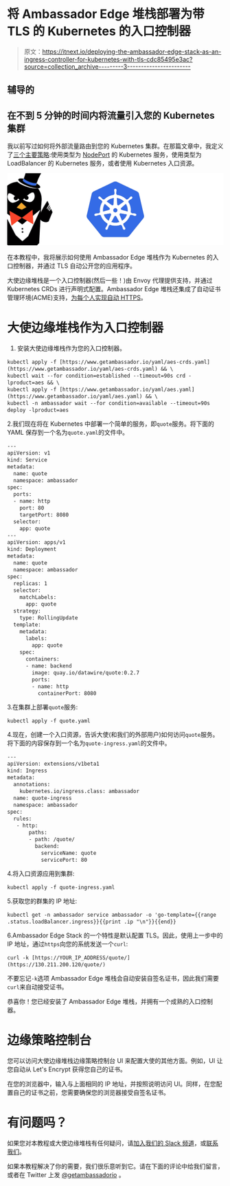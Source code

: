 # 将 Ambassador Edge 堆栈部署为带 TLS 的 Kubernetes 的入口控制器

> 原文：<https://itnext.io/deploying-the-ambassador-edge-stack-as-an-ingress-controller-for-kubernetes-with-tls-cdc85495e3ac?source=collection_archive---------3----------------------->

## 辅导的

## 在不到 5 分钟的时间内将流量引入您的 Kubernetes 集群

我以前写过如何将外部流量路由到您的 Kubernetes 集群。在那篇文章中，我定义了[三个主要策略](https://blog.getambassador.io/kubernetes-ingress-nodeport-load-balancers-and-ingress-controllers-6e29f1c44f2d):使用类型为 [NodePort](https://kubernetes.io/docs/concepts/services-networking/service/#type-nodeport) 的 Kubernetes 服务，使用类型为 LoadBalancer 的 Kubernetes 服务，或者使用 Kubernetes 入口资源。

![](img/febc54b6a48f3626403e6847014e6133.png)

在本教程中，我将展示如何使用 Ambassador Edge 堆栈作为 Kubernetes 的入口控制器，并通过 TLS 自动公开您的应用程序。

大使边缘堆栈是一个入口控制器(然后一些！)由 Envoy 代理提供支持，并通过 Kubernetes CRDs 进行声明式配置。Ambassador Edge 堆栈还集成了自动证书管理环境(ACME)支持，[为每个人实现自动 HTTPS](https://blog.getambassador.io/ambassador-integrates-automatic-https-for-kubernetes-ingress-43e738b48729)。

# 大使边缘堆栈作为入口控制器

1.  安装大使边缘堆栈作为您的入口控制器。

```
kubectl apply -f [https://www.getambassador.io/yaml/aes-crds.yaml](https://www.getambassador.io/yaml/aes-crds.yaml) && \ 
kubectl wait --for condition=established --timeout=90s crd -lproduct=aes && \ 
kubectl apply -f [https://www.getambassador.io/yaml/aes.yaml](https://www.getambassador.io/yaml/aes.yaml) && \
kubectl -n ambassador wait --for condition=available --timeout=90s deploy -lproduct=aes
```

2.我们现在将在 Kubernetes 中部署一个简单的服务，即`quote`服务。将下面的 YAML 保存到一个名为`quote.yaml`的文件中。

```
---
apiVersion: v1
kind: Service
metadata:
  name: quote
  namespace: ambassador
spec:
  ports:
  - name: http
    port: 80
    targetPort: 8080
  selector:
    app: quote
---
apiVersion: apps/v1
kind: Deployment
metadata:
  name: quote
  namespace: ambassador
spec:
  replicas: 1
  selector:
    matchLabels:
      app: quote
  strategy:
    type: RollingUpdate
  template:
    metadata:
      labels:
        app: quote
    spec:
      containers:
      - name: backend
        image: quay.io/datawire/quote:0.2.7
        ports:
        - name: http
          containerPort: 8080
```

3.在集群上部署`quote`服务:

```
kubectl apply -f quote.yaml
```

4.现在，创建一个入口资源，告诉大使(和我们的外部用户)如何访问`quote`服务。将下面的内容保存到一个名为`quote-ingress.yaml`的文件中。

```
---
apiVersion: extensions/v1beta1
kind: Ingress
metadata:
  annotations:
    kubernetes.io/ingress.class: ambassador
  name: quote-ingress
  namespace: ambassador
spec:
  rules:
   - http:
       paths:
       - path: /quote/
         backend:
           serviceName: quote
           servicePort: 80
```

4.将入口资源应用到集群:

```
kubectl apply -f quote-ingress.yaml
```

5.获取您的群集的 IP 地址:

```
kubectl get -n ambassador service ambassador -o 'go-template={{range .status.loadBalancer.ingress}}{{print .ip "\n"}}{{end}}
```

6.Ambassador Edge Stack 的一个特性是默认配置 TLS。因此，使用上一步中的 IP 地址，通过`https`向您的系统发送一个`curl`:

```
curl -k [https://YOUR_IP_ADDRESS/quote/](https://130.211.200.120/quote/)
```

不要忘记`-k`选项 Ambassador Edge 堆栈会自动安装自签名证书，因此我们需要`curl`来自动接受证书。

恭喜你！您已经安装了 Ambassador Edge 堆栈，并拥有一个成熟的入口控制器。

# 边缘策略控制台

您可以访问大使边缘堆栈边缘策略控制台 UI 来配置大使的其他方面。例如，UI 让您自动从 Let's Encrypt 获得您自己的证书。

在您的浏览器中，输入与上面相同的 IP 地址，并按照说明访问 UI。同样，在您配置自己的证书之前，您需要确保您的浏览器接受自签名证书。

# 有问题吗？

如果您对本教程或大使边缘堆栈有任何疑问，请[加入我们的 Slack 频道](http://d6e.co/slack)，或[联系我们](https://www.getambassador.io/contact)。

如果本教程解决了你的需要，我们很乐意听到它。请在下面的评论中给我们留言，或者在 Twitter 上发 [@getambassadorio](https://www.twitter.com/getambassadorio?source=post_page---------------------------) 。